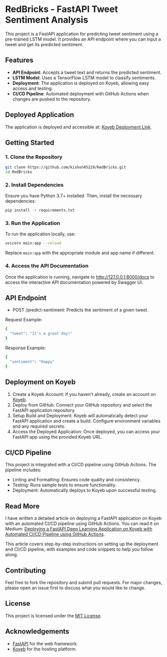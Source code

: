 # RedBricks - FastAPI Tweet Sentiment Analysis

This project is a FastAPI application for predicting tweet sentiment using a pre-trained LSTM model. It provides an API endpoint where you can input a tweet and get its predicted sentiment.

## Features

- **API Endpoint**: Accepts a tweet text and returns the predicted sentiment.
- **LSTM Model**: Uses a TensorFlow LSTM model to classify sentiments.
- **Deployment**: The application is deployed on Koyeb, allowing easy access and testing.
- **CI/CD Pipeline**: Automated deployment with GitHub Actions when changes are pushed to the repository.

## Deployed Application

The application is deployed and accessible at: [Koyeb Deployment Link](http://thirsty-estrella-redbricks-47ee49d8.koyeb.app/).

## Getting Started

### 1. Clone the Repository

```bash
git clone https://github.com/kishon45229/RedBricks.git
cd RedBricks
```
### 2. Install Dependencies

Ensure you have Python 3.7+ installed. Then, install the necessary dependencies:

```bash
pip install -r requirements.txt
```

### 3. Run the Application

To run the application locally, use:

```bash
uvicorn main:app --reload
```

Replace `main:app` with the appropriate module and app name if different.

### 4. Access the API Documentation

Once the application is running, navigate to http://127.0.0.1:8000/docs to access the interactive API documentation powered by Swagger UI.

## API Endpoint

- POST /predict-sentiment: Predicts the sentiment of a given tweet.

Request Example:

```bash
{
  "tweet": "It's a great day!"
}
```

Response Example:
```bash
{
  "sentiment": "Happy"
}
```

## Deployment on Koyeb
1. Create a Koyeb Account: If you haven't already, create an account on [Koyeb](https://app.koyeb.com/).
2. Deploy from GitHub: Connect your GitHub repository and select the FastAPI application repository.
3. Setup Build and Deployment: Koyeb will automatically detect your FastAPI application and create a build. Configure environment variables and any required secrets.
4. Access the Deployed Application: Once deployed, you can access your FastAPI app using the provided Koyeb URL.

## CI/CD Pipeline

This project is integrated with a CI/CD pipeline using GitHub Actions. The pipeline includes:

- Linting and Formatting: Ensures code quality and consistency.
- Testing: Runs sample tests to ensure functionality.
- Deployment: Automatically deploys to Koyeb upon successful testing.

## Read More

I have written a detailed article on deploying a FastAPI application on Koyeb with an automated CI/CD pipeline using GitHub Actions. You can read it on Medium:
[Deploying a FastAPI Deep Learning Application on Koyeb with Automated CI/CD Pipeline using GitHub Actions](https://medium.com/@kishon45229/deploying-a-fastapi-deep-learning-application-on-koyeb-with-automated-ci-cd-pipeline-using-github-ec8c2e5fb105).

This article covers step-by-step instructions on setting up the deployment and CI/CD pipeline, with examples and code snippets to help you follow along.

## Contributing

Feel free to fork the repository and submit pull requests. For major changes, please open an issue first to discuss what you would like to change.

## License

This project is licensed under the [MIT License](https://github.com/kishon45229/RedBricks/blob/9cd24cb9c3376d0dbcc9a7f2354f0c24d07a193f/LICENSE).

## Acknowledgements

- [FastAPI](https://fastapi.tiangolo.com/) for the web framework.
- [Koyeb](https://app.koyeb.com/) for the hosting platform.




